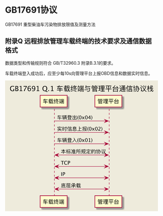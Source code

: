 # GB17691协议

GB17691 重型柴油车污染物排放限值及测量方法

## 附录Q 远程排放管理车载终端的技术要求及通信数据格式

数据类型和传输规则符合 GB/T32960.3 附录B.3.1的要求。

车载终端登入成功后，应至少每10s向管理平台上报OBD信息和数据实时信息。

![GB17691 Q.1 车载终端与管理平台通信协议栈](./doc/images/gb17691-message-flow.png)
